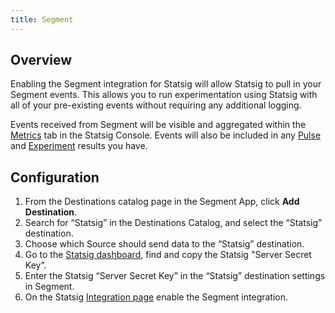 ```yaml
---
title: Segment
---
```


## Overview

Enabling the Segment integration for Statsig will allow Statsig to pull in your Segment events. This allows you to run experimentation using Statsig with all of your pre-existing events without requiring any additional logging.

Events received from Segment will be visible and aggregated within the [Metrics](/metrics) tab in the Statsig Console. Events will also be included in any [Pulse](/pulse) and [Experiment](/experiments-plus/monitor) results you have.

## Configuration

1. From the Destinations catalog page in the Segment App, click **Add Destination**.
2. Search for “Statsig” in the Destinations Catalog, and select the “Statsig” destination.
3. Choose which Source should send data to the “Statsig” destination.
4. Go to the [Statsig dashboard](https://console.statsig.com/api_keys), find and copy the Statsig "Server Secret Key”.
5. Enter the Statsig “Server Secret Key” in the “Statsig” destination settings in Segment.
6. On the Statsig [Integration page](https://console.statsig.com/integrations) enable the Segment integration.
